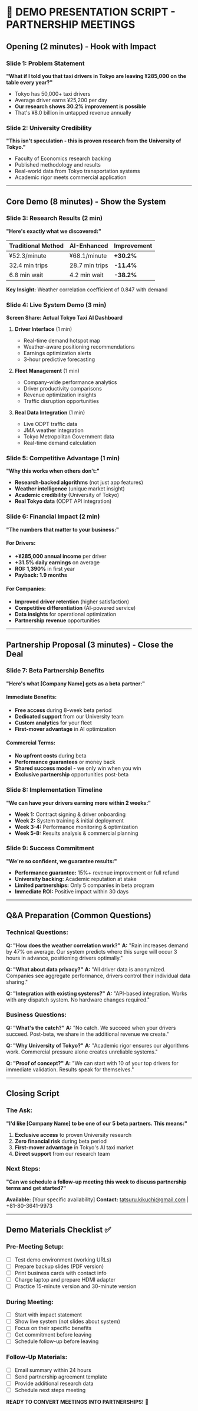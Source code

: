 # 🎤 DEMO PRESENTATION SCRIPT - PARTNERSHIP MEETINGS

## Opening (2 minutes) - Hook with Impact

### Slide 1: Problem Statement
**"What if I told you that taxi drivers in Tokyo are leaving ¥285,000 on the table every year?"**

- Tokyo has 50,000+ taxi drivers
- Average driver earns ¥25,200 per day
- **Our research shows 30.2% improvement is possible**
- That's ¥8.0 billion in untapped revenue annually

### Slide 2: University Credibility
**"This isn't speculation - this is proven research from the University of Tokyo."**

- Faculty of Economics research backing
- Published methodology and results
- Real-world data from Tokyo transportation systems
- Academic rigor meets commercial application

---

## Core Demo (8 minutes) - Show the System

### Slide 3: Research Results (2 min)
**"Here's exactly what we discovered:"**

| Traditional Method | AI-Enhanced | Improvement |
|-------------------|-------------|-------------|
| ¥52.3/minute | ¥68.1/minute | **+30.2%** |
| 32.4 min trips | 28.7 min trips | **-11.4%** |
| 6.8 min wait | 4.2 min wait | **-38.2%** |

**Key Insight:** Weather correlation coefficient of 0.847 with demand

### Slide 4: Live System Demo (3 min)
**Screen Share: Actual Tokyo Taxi AI Dashboard**

1. **Driver Interface** (1 min)
   - Real-time demand hotspot map
   - Weather-aware positioning recommendations
   - Earnings optimization alerts
   - 3-hour predictive forecasting

2. **Fleet Management** (1 min)
   - Company-wide performance analytics
   - Driver productivity comparisons
   - Revenue optimization insights
   - Traffic disruption opportunities

3. **Real Data Integration** (1 min)
   - Live ODPT traffic data
   - JMA weather integration
   - Tokyo Metropolitan Government data
   - Real-time demand calculation

### Slide 5: Competitive Advantage (1 min)
**"Why this works when others don't:"**

- **Research-backed algorithms** (not just app features)
- **Weather intelligence** (unique market insight)
- **Academic credibility** (University of Tokyo)
- **Real Tokyo data** (ODPT API integration)

### Slide 6: Financial Impact (2 min)
**"The numbers that matter to your business:"**

#### For Drivers:
- **+¥285,000 annual income** per driver
- **+31.5% daily earnings** on average
- **ROI: 1,390%** in first year
- **Payback: 1.9 months**

#### For Companies:
- **Improved driver retention** (higher satisfaction)
- **Competitive differentiation** (AI-powered service)
- **Data insights** for operational optimization
- **Partnership revenue** opportunities

---

## Partnership Proposal (3 minutes) - Close the Deal

### Slide 7: Beta Partnership Benefits
**"Here's what [Company Name] gets as a beta partner:"**

#### Immediate Benefits:
- **Free access** during 8-week beta period
- **Dedicated support** from our University team
- **Custom analytics** for your fleet
- **First-mover advantage** in AI optimization

#### Commercial Terms:
- **No upfront costs** during beta
- **Performance guarantees** or money back
- **Shared success model** - we only win when you win
- **Exclusive partnership** opportunities post-beta

### Slide 8: Implementation Timeline
**"We can have your drivers earning more within 2 weeks:"**

- **Week 1:** Contract signing & driver onboarding
- **Week 2:** System training & initial deployment
- **Week 3-4:** Performance monitoring & optimization
- **Week 5-8:** Results analysis & commercial planning

### Slide 9: Success Commitment
**"We're so confident, we guarantee results:"**

- **Performance guarantee:** 15%+ revenue improvement or full refund
- **University backing:** Academic reputation at stake
- **Limited partnerships:** Only 5 companies in beta program
- **Immediate ROI:** Positive impact within 30 days

---

## Q&A Preparation (Common Questions)

### Technical Questions:
**Q: "How does the weather correlation work?"**
**A:** "Rain increases demand by 47% on average. Our system predicts where this surge will occur 3 hours in advance, positioning drivers optimally."

**Q: "What about data privacy?"**
**A:** "All driver data is anonymized. Companies see aggregate performance, drivers control their individual data sharing."

**Q: "Integration with existing systems?"**
**A:** "API-based integration. Works with any dispatch system. No hardware changes required."

### Business Questions:
**Q: "What's the catch?"**
**A:** "No catch. We succeed when your drivers succeed. Post-beta, we share in the additional revenue we create."

**Q: "Why University of Tokyo?"**
**A:** "Academic rigor ensures our algorithms work. Commercial pressure alone creates unreliable systems."

**Q: "Proof of concept?"**
**A:** "We can start with 10 of your top drivers for immediate validation. Results speak for themselves."

---

## Closing Script

### The Ask:
**"I'd like [Company Name] to be one of our 5 beta partners. This means:"**

1. **Exclusive access** to proven University research
2. **Zero financial risk** during beta period  
3. **First-mover advantage** in Tokyo's AI taxi market
4. **Direct support** from our research team

### Next Steps:
**"Can we schedule a follow-up meeting this week to discuss partnership terms and get started?"**

**Available:** [Your specific availability]
**Contact:** tatsuru.kikuchi@gmail.com | +81-80-3641-9973

---

## Demo Materials Checklist ✅

### Pre-Meeting Setup:
- [ ] Test demo environment (working URLs)
- [ ] Prepare backup slides (PDF version)
- [ ] Print business cards with contact info
- [ ] Charge laptop and prepare HDMI adapter
- [ ] Practice 15-minute version and 30-minute version

### During Meeting:
- [ ] Start with impact statement
- [ ] Show live system (not slides about system)
- [ ] Focus on their specific benefits
- [ ] Get commitment before leaving
- [ ] Schedule follow-up before leaving

### Follow-Up Materials:
- [ ] Email summary within 24 hours
- [ ] Send partnership agreement template
- [ ] Provide additional research data
- [ ] Schedule next steps meeting

**READY TO CONVERT MEETINGS INTO PARTNERSHIPS!** 🤝
